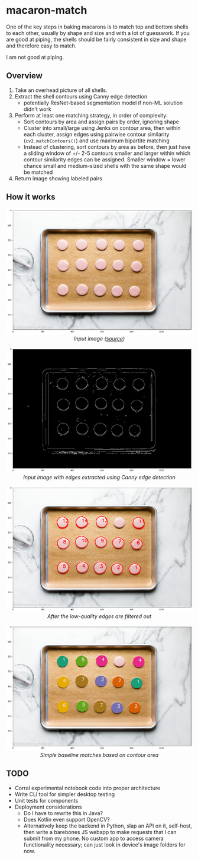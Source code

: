 # macaron-match

One of the key steps in baking macarons is to match top and bottom shells to each other, usually by shape and size and with a lot of guesswork. If you are good at piping, the shells should be fairly consistent in size and shape and therefore easy to match.

I am not good at piping.


## Overview

1. Take an overhead picture of all shells.
2. Extract the shell contours using Canny edge detection
    - potentially ResNet-based segmentation model if non-ML solution didn't work
3. Perform at least one matching strategy, in order of complexity:
    - Sort contours by area and assign pairs by order, ignoring shape
    - Cluster into small/large using Jenks on contour area, then within each cluster, assign edges using pairwise contour similarity (`cv2.matchContours()`) and use maximum bipartite matching
    - Instead of clustering, sort contours by area as before, then just have a sliding window of +/- 2-5 contours smaller and larger within which contour similarity edges can be assigned. Smaller window = lower chance small and medium-sized shells with the same shape would be matched
4. Return image showing labeled pairs

## How it works

<p align="center">
    <img src="images/01-raw.png" /><br>
    <i>Input image (<a href="https://newsaxes.com/newbies-information-to-french-macarons-sallys-baking-habit/">source</a>)</i>
</p>

<p align="center">
    <img src="images/02-canny.png" /><br>
    <i>Input image with edges extracted using Canny edge detection</i>
</p>

<p align="center">
    <img src="images/03-contours.png" /><br>
    <i>After the low-quality edges are filtered out</i>
</p>

<p align="center">
    <img src="images/04-matched.png" /><br>
    <i>Simple baseline matches based on contour area</i>
</p>


## TODO

- Corral experimental notebook code into proper architecture
- Write CLI tool for simpler desktop testing
- Unit tests for components
- Deployment considerations
    - Do I have to rewrite this in Java?
    - Does Kotlin even support OpenCV?
    - Alternatively keep the backend in Python, slap an API on it, self-host, then write a barebones JS webapp to make requests that I can submit from my phone. No custom app to access camera functionality necessary; can just look in device's image folders for now.

